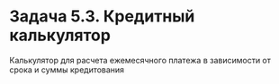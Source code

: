 # Задача 5.3. Кредитный калькулятор

Калькулятор для расчета ежемесячного платежа в зависимости от срока и суммы кредитования